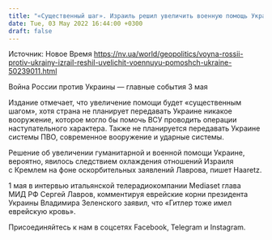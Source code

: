 ```yaml
---
title: "«Существенный шаг». Израиль решил увеличить военную помощь Украине после скандальных заявлений Лаврова — СМИ"
date: Tue, 03 May 2022 16:44:00 +0300
draft: false
---
```

Источник: Новое Время https://nv.ua/world/geopolitics/voyna-rossii-protiv-ukrainy-izrail-reshil-uvelichit-voennuyu-pomoshch-ukraine-50239011.html


Война России против Украины — главные события 3 мая

 Издание отмечает, что увеличение помощи будет «существенным шагом», хотя страна не планирует передавать Украине никакое вооружение, которое могло бы помочь ВСУ проводить операции наступательного характера. Также не планируется передавать Украине системы ПВО, современное вооружение и ударные системы.

 Решение об увеличении гуманитарной и военной помощи Украине, вероятно, явилось следствием охлаждения отношений Израиля с Кремлем на фоне оскорбительных заявлений Лаврова, пишет Haaretz.

 1 мая в интервью итальянской телерадиокомпании Mediaset глава МИД РФ Сергей Лавров, комментируя еврейские корни президента Украины Владимира Зеленского заявил, что «Гитлер тоже имел еврейскую кровь».

Присоединяйтесь к нам в соцсетях Facebook, Telegram и Instagram.
